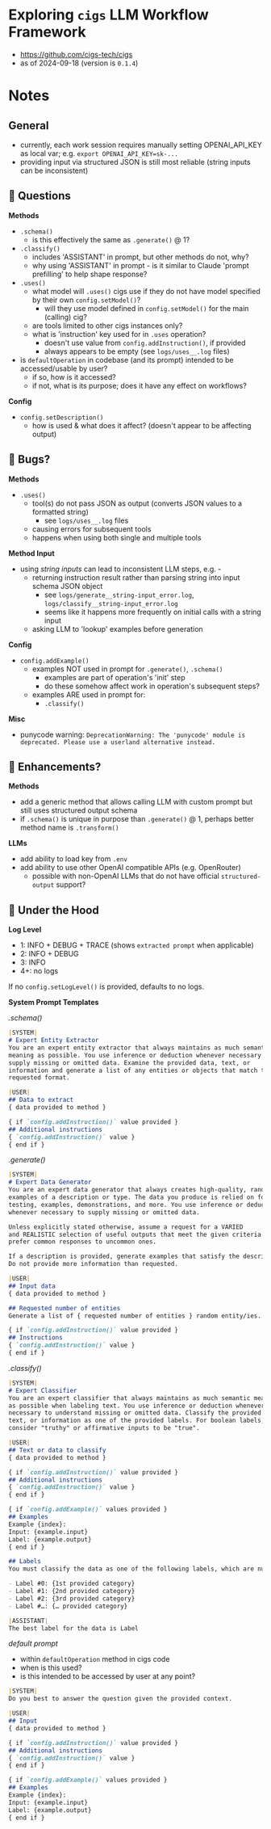 # Exploring `cigs` LLM Workflow Framework

- https://github.com/cigs-tech/cigs
- as of 2024-09-18 (version is `0.1.4`)

# Notes

## General

- currently, each work session requires manually setting OPENAI_API_KEY as local var; e.g. `export OPENAI_API_KEY=sk-...`
- providing input via structured JSON is still most reliable (string inputs can be inconsistent)

## 🤔 Questions

**Methods**

- `.schema()`
  - is this effectively the same as `.generate()` @ 1?
- `.classify()`
  - includes 'ASSISTANT' in prompt, but other methods do not, why?
  - why using 'ASSISTANT' in prompt - is it similar to Claude 'prompt prefilling' to help shape response?
- `.uses()`
  - what model will `.uses()` cigs use if they do not have model specified by their own `config.setModel()`?
    - will they use model defined in `config.setModel()` for the main (calling) cig?
  - are tools limited to other cigs instances only?
  - what is 'instruction' key used for in `.uses` operation?
    - doesn't use value from `config.addInstruction()`, if provided
    - always appears to be empty (see `logs/uses__.log` files)
- is `defaultOperation` in codebase (and its prompt) intended to be accessed/usable by user?
  - if so, how is it accessed?
  - if not, what is its purpose; does it have any effect on workflows?

**Config**

- `config.setDescription()`
  - how is used & what does it affect? (doesn't appear to be affecting output)

## 🐛 Bugs?

**Methods**

- `.uses()`
  - tool(s) do not pass JSON as output (converts JSON values to a formatted string)
    - see `logs/uses__.log` files
  - causing errors for subsequent tools
  - happens when using both single and multiple tools

**Method Input**

- using _string inputs_ can lead to inconsistent LLM steps, e.g. -
  - returning instruction result rather than parsing string into input schema JSON object
    - see `logs/generate__string-input_error.log`, `logs/classify__string-input_error.log`
    - seems like it happens more frequently on initial calls with a string input
  - asking LLM to 'lookup' examples before generation

**Config**

- `config.addExample()`
  - examples NOT used in prompt for `.generate()`, `.schema()`
    - examples are part of operation's 'init' step
    - do these somehow affect work in operation's subsequent steps?
  - examples ARE used in prompt for:
    - `.classify()`

**Misc**

- punycode warning: `DeprecationWarning: The 'punycode' module is deprecated. Please use a userland alternative instead.`

## 🧰 Enhancements?

**Methods**

- add a generic method that allows calling LLM with custom prompt but still uses structured output schema
- if `.schema()` is unique in purpose than `.generate()` @ 1, perhaps better method name is `.transform()`

**LLMs**

- add ability to load key from `.env`
- add ability to use other OpenAI compatible APIs (e.g. OpenRouter)
  - possible with non-OpenAI LLMs that do not have official `structured-output` support?

## 🔧 Under the Hood

**Log Level**

- 1: INFO + DEBUG + TRACE (shows `extracted prompt` when applicable)
- 2: INFO + DEBUG
- 3: INFO
- 4+: no logs

If no `config.setLogLevel()` is provided, defaults to no logs.

**System Prompt Templates**

_.schema()_

```md
|SYSTEM|
# Expert Entity Extractor
You are an expert entity extractor that always maintains as much semantic
meaning as possible. You use inference or deduction whenever necessary to
supply missing or omitted data. Examine the provided data, text, or
information and generate a list of any entities or objects that match the
requested format.

|USER|
## Data to extract
{ data provided to method }

{ if `config.addInstruction()` value provided }
## Additional instructions
{ `config.addInstruction()` value }
{ end if }
```

_.generate()_

```md
|SYSTEM|
# Expert Data Generator
You are an expert data generator that always creates high-quality, random
examples of a description or type. The data you produce is relied on for
testing, examples, demonstrations, and more. You use inference or deduction
whenever necessary to supply missing or omitted data.

Unless explicitly stated otherwise, assume a request for a VARIED
and REALISTIC selection of useful outputs that meet the given criteria. However,
prefer common responses to uncommon ones.

If a description is provided, generate examples that satisfy the description. 
Do not provide more information than requested.

|USER|
## Input data
{ data provided to method }

## Requested number of entities
Generate a list of { requested number of entities } random entity/ies.

{ if `config.addInstruction()` value provided }
## Instructions
{ `config.addInstruction()` value }
{ end if }
```

_.classify()_

```md
|SYSTEM|
# Expert Classifier
You are an expert classifier that always maintains as much semantic meaning
as possible when labeling text. You use inference or deduction whenever
necessary to understand missing or omitted data. Classify the provided data,
text, or information as one of the provided labels. For boolean labels,
consider "truthy" or affirmative inputs to be "true".

|USER|
## Text or data to classify
{ data provided to method }

{ if `config.addInstruction()` value provided }
## Additional instructions
{ `config.addInstruction()` value }
{ end if }

{ if `config.addExample()` values provided }
## Examples
Example {index}:
Input: {example.input}
Label: {example.output}
{ end if }

## Labels
You must classify the data as one of the following labels, which are numbered (starting from 0) and provide a brief description. Output the label number only.

- Label #0: {1st provided category}
- Label #1: {2nd provided category}
- Label #2: {3rd provided category}
- Label #…: {… provided category}

|ASSISTANT|
The best label for the data is Label
```

_default prompt_

- within `defaultOperation` method in cigs code
- when is this used?
- is this intended to be accessed by user at any point?

```md
|SYSTEM|
Do you best to answer the question given the provided context.

|USER|
## Input
{ data provided to method }

{ if `config.addInstruction()` value provided }
## Additional instructions
{ `config.addInstruction()` value }
{ end if }

{ if `config.addExample()` values provided }
## Examples
Example {index}:
Input: {example.input}
Label: {example.output}
{ end if }
```

